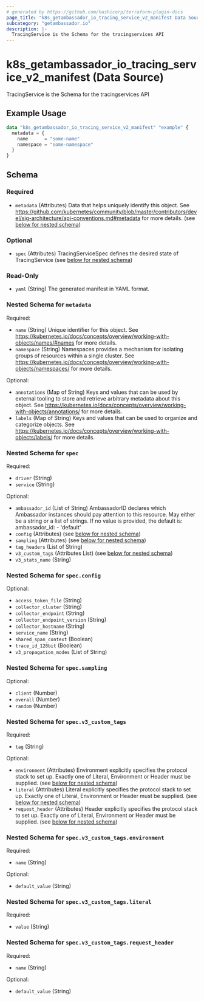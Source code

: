 ```yaml
---
# generated by https://github.com/hashicorp/terraform-plugin-docs
page_title: "k8s_getambassador_io_tracing_service_v2_manifest Data Source - terraform-provider-k8s"
subcategory: "getambassador.io"
description: |-
  TracingService is the Schema for the tracingservices API
---
```


# k8s_getambassador_io_tracing_service_v2_manifest (Data Source)

TracingService is the Schema for the tracingservices API

## Example Usage

```terraform
data "k8s_getambassador_io_tracing_service_v2_manifest" "example" {
  metadata = {
    name      = "some-name"
    namespace = "some-namespace"
  }
}
```

<!-- schema generated by tfplugindocs -->
## Schema

### Required

- `metadata` (Attributes) Data that helps uniquely identify this object. See https://github.com/kubernetes/community/blob/master/contributors/devel/sig-architecture/api-conventions.md#metadata for more details. (see [below for nested schema](#nestedatt--metadata))

### Optional

- `spec` (Attributes) TracingServiceSpec defines the desired state of TracingService (see [below for nested schema](#nestedatt--spec))

### Read-Only

- `yaml` (String) The generated manifest in YAML format.

<a id="nestedatt--metadata"></a>
### Nested Schema for `metadata`

Required:

- `name` (String) Unique identifier for this object. See https://kubernetes.io/docs/concepts/overview/working-with-objects/names/#names for more details.
- `namespace` (String) Namespaces provides a mechanism for isolating groups of resources within a single cluster. See https://kubernetes.io/docs/concepts/overview/working-with-objects/namespaces/ for more details.

Optional:

- `annotations` (Map of String) Keys and values that can be used by external tooling to store and retrieve arbitrary metadata about this object. See https://kubernetes.io/docs/concepts/overview/working-with-objects/annotations/ for more details.
- `labels` (Map of String) Keys and values that can be used to organize and categorize objects. See https://kubernetes.io/docs/concepts/overview/working-with-objects/labels/ for more details.


<a id="nestedatt--spec"></a>
### Nested Schema for `spec`

Required:

- `driver` (String)
- `service` (String)

Optional:

- `ambassador_id` (List of String) AmbassadorID declares which Ambassador instances should pay attention to this resource.  May either be a string or a list of strings.  If no value is provided, the default is:  ambassador_id: - 'default'
- `config` (Attributes) (see [below for nested schema](#nestedatt--spec--config))
- `sampling` (Attributes) (see [below for nested schema](#nestedatt--spec--sampling))
- `tag_headers` (List of String)
- `v3_custom_tags` (Attributes List) (see [below for nested schema](#nestedatt--spec--v3_custom_tags))
- `v3_stats_name` (String)

<a id="nestedatt--spec--config"></a>
### Nested Schema for `spec.config`

Optional:

- `access_token_file` (String)
- `collector_cluster` (String)
- `collector_endpoint` (String)
- `collector_endpoint_version` (String)
- `collector_hostname` (String)
- `service_name` (String)
- `shared_span_context` (Boolean)
- `trace_id_128bit` (Boolean)
- `v3_propagation_modes` (List of String)


<a id="nestedatt--spec--sampling"></a>
### Nested Schema for `spec.sampling`

Optional:

- `client` (Number)
- `overall` (Number)
- `random` (Number)


<a id="nestedatt--spec--v3_custom_tags"></a>
### Nested Schema for `spec.v3_custom_tags`

Required:

- `tag` (String)

Optional:

- `environment` (Attributes) Environment explicitly specifies the protocol stack to set up. Exactly one of Literal, Environment or Header must be supplied. (see [below for nested schema](#nestedatt--spec--v3_custom_tags--environment))
- `literal` (Attributes) Literal explicitly specifies the protocol stack to set up. Exactly one of Literal, Environment or Header must be supplied. (see [below for nested schema](#nestedatt--spec--v3_custom_tags--literal))
- `request_header` (Attributes) Header explicitly specifies the protocol stack to set up. Exactly one of Literal, Environment or Header must be supplied. (see [below for nested schema](#nestedatt--spec--v3_custom_tags--request_header))

<a id="nestedatt--spec--v3_custom_tags--environment"></a>
### Nested Schema for `spec.v3_custom_tags.environment`

Required:

- `name` (String)

Optional:

- `default_value` (String)


<a id="nestedatt--spec--v3_custom_tags--literal"></a>
### Nested Schema for `spec.v3_custom_tags.literal`

Required:

- `value` (String)


<a id="nestedatt--spec--v3_custom_tags--request_header"></a>
### Nested Schema for `spec.v3_custom_tags.request_header`

Required:

- `name` (String)

Optional:

- `default_value` (String)
